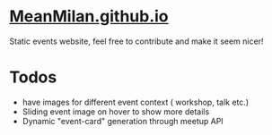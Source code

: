# [MeanMilan.github.io](//MeanMilan.github.io)

Static events website, feel free to contribute and make it seem nicer!

# Todos
  * have images for different event context ( workshop, talk etc.)
  * Sliding event image on hover to show  more details
  * Dynamic "event-card" generation through meetup API
